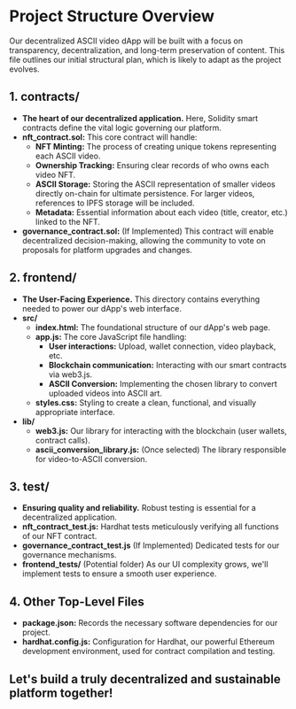 # Project Structure Overview

Our decentralized ASCII video dApp will be built with a focus on transparency, decentralization, and long-term preservation of content. This file outlines our initial structural plan, which is likely to adapt as the project evolves.

## 1. contracts/

* **The heart of our decentralized application.** Here, Solidity smart contracts define the vital logic governing our platform.
* **nft_contract.sol:** This core contract will handle:
    * **NFT Minting:** The process of creating unique tokens representing each ASCII video.
    * **Ownership Tracking:** Ensuring clear records of who owns each video NFT.
    * **ASCII Storage:**  Storing the ASCII representation of smaller videos directly on-chain for ultimate persistence. For larger videos, references to IPFS storage will be included.
    * **Metadata:**  Essential information about each video (title, creator, etc.) linked to the NFT.
* **governance_contract.sol:** (If Implemented) This contract will enable decentralized decision-making, allowing the community to vote on proposals for platform upgrades and changes.

## 2. frontend/

* **The User-Facing Experience.** This directory contains everything needed to power our  dApp's web interface.
* **src/**
    * **index.html:**  The foundational structure of our dApp's web page.
    * **app.js:**  The core JavaScript file handling:
        * **User interactions:** Upload, wallet connection, video playback, etc.
        * **Blockchain communication:** Interacting with our smart contracts via web3.js.
        * **ASCII Conversion:**  Implementing the chosen library to convert uploaded videos into ASCII art.
    * **styles.css:**  Styling to create a clean, functional, and visually appropriate interface.
* **lib/**
    * **web3.js:**  Our library for interacting with the blockchain (user wallets, contract calls).
    * **ascii_conversion_library.js:** (Once selected) The library responsible for video-to-ASCII conversion. 

## 3. test/

* **Ensuring quality and reliability.** Robust testing is essential for a decentralized application.
* **nft_contract_test.js:** Hardhat tests meticulously verifying all functions of our NFT contract.
* **governance_contract_test.js** (If Implemented) Dedicated tests for our governance mechanisms.
* **frontend_tests/** (Potential folder) As our UI complexity grows, we'll implement tests to ensure a smooth user experience.

## 4. Other Top-Level Files

* **package.json:**  Records the necessary software dependencies for our project.
* **hardhat.config.js:** Configuration for Hardhat, our powerful Ethereum development environment, used for contract compilation and testing.

## Let's build a truly decentralized and sustainable platform together! 
